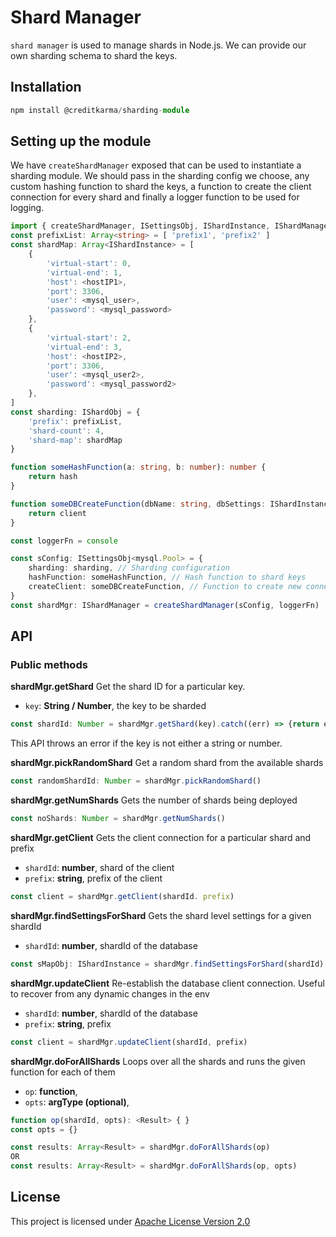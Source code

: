 # Shard Manager

`shard manager` is used to manage shards in Node.js. We can provide our own sharding schema to shard the keys.

## Installation

``` typescript
npm install @creditkarma/sharding-module
```

## Setting up the module

We have `createShardManager` exposed that can be used to instantiate a sharding module. We should pass in the sharding config we choose, any custom hashing function to shard the keys, a function to create the client connection for every shard and finally a logger function to be used for logging.

```typescript
import { createShardManager, ISettingsObj, IShardInstance, IShardManager, IShardObj } from '@creditkarma/sharding-module'
const prefixList: Array<string> = [ 'prefix1', 'prefix2' ]
const shardMap: Array<IShardInstance> = [
    {
        'virtual-start': 0,
        'virtual-end': 1,
        'host': <hostIP1>,
        'port': 3306,
        'user': <mysql_user>,
        'password': <mysql_password>
    },
    {
        'virtual-start': 2,
        'virtual-end': 3,
        'host': <hostIP2>,
        'port': 3306,
        'user': <mysql_user2>,
        'password': <mysql_password2>
    },
]
const sharding: IShardObj = {
    'prefix': prefixList,
    'shard-count': 4,
    'shard-map': shardMap
}

function someHashFunction(a: string, b: number): number {
    return hash
}

function someDBCreateFunction(dbName: string, dbSettings: IShardInstance): Client {
    return client
}

const loggerFn = console

const sConfig: ISettingsObj<mysql.Pool> = {
    sharding: sharding, // Sharding configuration
    hashFunction: someHashFunction, // Hash function to shard keys
    createClient: someDBCreateFunction, // Function to create new connection per shard
}
const shardMgr: IShardManager = createShardManager(sConfig, loggerFn)

```

## API

### Public methods

**shardMgr.getShard** Get the shard ID for a particular key.

* `key`: **String / Number**, the key to be sharded

```typescript
const shardId: Number = shardMgr.getShard(key).catch((err) => {return err});
```

This API throws an error if the key is not either a string or number.


**shardMgr.pickRandomShard** Get a random shard from the available shards

```typescript
const randomShardId: Number = shardMgr.pickRandomShard()
```


**shardMgr.getNumShards** Gets the number of shards being deployed

```typescript
const noShards: Number = shardMgr.getNumShards()
```


**shardMgr.getClient** Gets the client connection for a particular shard and prefix

* `shardId`: **number**, shard of the client
* `prefix`: **string**, prefix of the client

```typescript
const client = shardMgr.getClient(shardId. prefix)
```


**shardMgr.findSettingsForShard** Gets the shard level settings for a given shardId

* `shardId`: **number**, shardId of the database

```typescript
const sMapObj: IShardInstance = shardMgr.findSettingsForShard(shardId)
```


**shardMgr.updateClient** Re-establish the database client connection. Useful to recover from any dynamic changes in the env

* `shardId`: **number**, shardId of the database
* `prefix`: **string**, prefix

```typescript
const client = shardMgr.updateClient(shardId, prefix)
```


**shardMgr.doForAllShards** Loops over all the shards and runs the given function for each of them

* `op`: **function**,
* `opts`: **argType (optional)**,

```typescript
function op(shardId, opts): <Result> { }
const opts = {}

const results: Array<Result> = shardMgr.doForAllShards(op)
OR
const results: Array<Result> = shardMgr.doForAllShards(op, opts)
```


## License

This project is licensed under [Apache License Version 2.0](./LICENSE)
